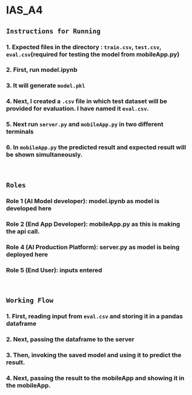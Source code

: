 # IAS_A4

## `Instructions for Running`
### 1. Expected files in the directory : `train.csv`, `test.csv`, `eval.csv`(required for testing the model from mobileApp.py)
### 2. First, run model.ipynb
### 3. It will generate `model.pkl`
### 4. Next, I created a `.csv` file in which test dataset will be provided for evaluation. I have named it `eval.csv`.
### 5. Next run `server.py` and `mobileApp.py` in two different terminals
### 6. In `mobileApp.py` the predicted result and expected result will be shown simultaneously.

<br />

## `Roles`
### Role 1 (AI Model developer): model.ipynb as model is developed here
### Role 2 (End App Developer): mobileApp.py as this is making the api call.
### Role 4 (AI Production Platform): server.py as model is being deployed here
### Role 5 (End User): inputs entered

<br />

## `Working Flow`
### 1. First, reading input from `eval.csv` and storing it in a pandas dataframe
### 2. Next, passing the dataframe to the server
### 3. Then, invoking the saved model and using it to predict the result.
### 4. Next, passing the result to the mobileApp and showing it in the mobileApp.